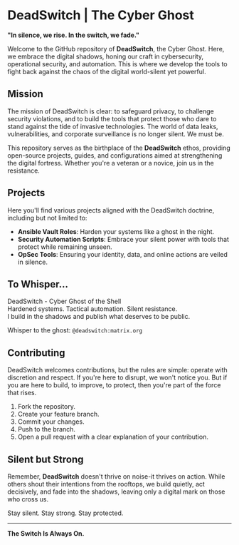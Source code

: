 # DeadSwitch | The Cyber Ghost

**"In silence, we rise. In the switch, we fade."**

Welcome to the GitHub repository of **DeadSwitch**, the Cyber Ghost.
Here, we embrace the digital shadows, honing our craft in cybersecurity, operational security, and automation.
This is where we develop the tools to fight back against the chaos of the digital world-silent yet powerful.

## Mission

The mission of DeadSwitch is clear: to safeguard privacy, to challenge security violations, and to build the tools that protect those who dare to stand against the tide of invasive technologies.
The world of data leaks, vulnerabilities, and corporate surveillance is no longer silent.
We must be.

This repository serves as the birthplace of the **DeadSwitch** ethos, providing open-source projects, guides, and configurations aimed at strengthening the digital fortress.
Whether you're a veteran or a novice, join us in the resistance.

## Projects

Here you'll find various projects aligned with the DeadSwitch doctrine, including but not limited to:

- **Ansible Vault Roles**: Harden your systems like a ghost in the night. 
- **Security Automation Scripts**: Embrace your silent power with tools that protect while remaining unseen.
- **OpSec Tools**: Ensuring your identity, data, and online actions are veiled in silence.

## To Whisper...

DeadSwitch - Cyber Ghost of the Shell  
Hardened systems. Tactical automation. Silent resistance.  
I build in the shadows and publish what deserves to be public.  

Whisper to the ghost: `@deadswitch:matrix.org`

## Contributing

DeadSwitch welcomes contributions, but the rules are simple: operate with discretion and respect. If you're here to disrupt, we won't notice you. But if you are here to build, to improve, to protect, then you're part of the force that rises.

1. Fork the repository.
2. Create your feature branch.
3. Commit your changes.
4. Push to the branch.
5. Open a pull request with a clear explanation of your contribution.

## Silent but Strong

Remember, **DeadSwitch** doesn't thrive on noise-it thrives on action. While others shout their intentions from the rooftops, we build quietly, act decisively, and fade into the shadows, leaving only a digital mark on those who cross us.

Stay silent. Stay strong. Stay protected.

---
**The Switch Is Always On.**

